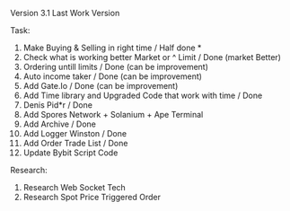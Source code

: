 Version 3.1
Last Work Version

Task:
1.  Make Buying & Selling in right time                                  / Half done *
2.  Check what is working better Market or ^ Limit                       / Done (market Better)
3.  Ordering untill limits                                               / Done (can be improvement)
4.  Auto income taker                                                    / Done (can be improvement)
5.  Add Gate.Io                                                          / Done (can be improvement)
6.  Add Time library and Upgraded Code that work with time               / Done
7.  Denis Pid*r                                                          / Done
8.  Add Spores Network + Solanium + Ape Terminal
9.  Add Archive                                                          / Done
10. Add Logger Winston                                                   / Done
11. Add Order Trade List                                                 / Done
12. Update Bybit Script Code

Research:
1. Research Web Socket Tech
2. Research Spot Price Triggered Order